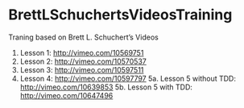 BrettLSchuchertsVideosTraining
==============================

Traning based on Brett L. Schuchert’s Videos

1. Lesson 1: http://vimeo.com/10569751
2. Lesson 2: http://vimeo.com/10570537
3. Lesson 3: http://vimeo.com/10597511
4. Lesson 4: http://vimeo.com/10597797
5a. Lesson 5 without TDD: http://vimeo.com/10639853
5b. Lesson 5 with TDD: http://vimeo.com/10647496
